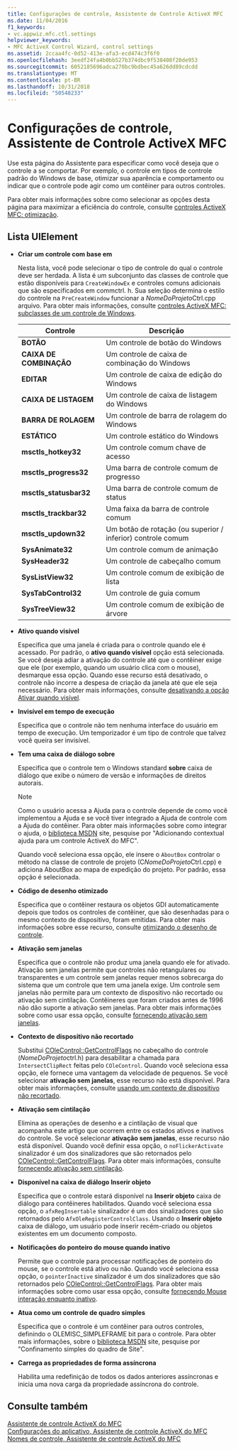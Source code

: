 ```yaml
---
title: Configurações de controle, Assistente de Controle ActiveX MFC
ms.date: 11/04/2016
f1_keywords:
- vc.appwiz.mfc.ctl.settings
helpviewer_keywords:
- MFC ActiveX Control Wizard, control settings
ms.assetid: 2ccaa4fc-0d52-413e-afa3-ecd474c3f6f0
ms.openlocfilehash: 3eedf24fa4b0bb527b374dbc9f538408f20de953
ms.sourcegitcommit: 6052185696adca270bc9bdbec45a626dd89cdcdd
ms.translationtype: MT
ms.contentlocale: pt-BR
ms.lasthandoff: 10/31/2018
ms.locfileid: "50548233"
---
```

# <a name="control-settings-mfc-activex-control-wizard"></a>Configurações de controle, Assistente de Controle ActiveX MFC

Use esta página do Assistente para especificar como você deseja que o controle a se comportar. Por exemplo, o controle em tipos de controle padrão do Windows de base, otimizar sua aparência e comportamento ou indicar que o controle pode agir como um contêiner para outros controles.

Para obter mais informações sobre como selecionar as opções desta página para maximizar a eficiência do controle, consulte [controles ActiveX MFC: otimização](../../mfc/mfc-activex-controls-optimization.md).

## <a name="uielement-list"></a>Lista UIElement

- **Criar um controle com base em**

   Nesta lista, você pode selecionar o tipo de controle do qual o controle deve ser herdada. A lista é um subconjunto das classes de controle que estão disponíveis para `CreateWindowEx` e controles comuns adicionais que são especificados em commctrl. h. Sua seleção determina o estilo do controle na `PreCreateWindow` funcionar a *NomeDoProjeto*Ctrl.cpp arquivo. Para obter mais informações, consulte [controles ActiveX MFC: subclasses de um controle de Windows](../../mfc/mfc-activex-controls-subclassing-a-windows-control.md).

   |Controle|Descrição|
   |-------------|-----------------|
   |**BOTÃO**|Um controle de botão do Windows|
   |**CAIXA DE COMBINAÇÃO**|Um controle de caixa de combinação do Windows|
   |**EDITAR**|Um controle de caixa de edição do Windows|
   |**CAIXA DE LISTAGEM**|Um controle de caixa de listagem do Windows|
   |**BARRA DE ROLAGEM**|Um controle de barra de rolagem do Windows|
   |**ESTÁTICO**|Um controle estático do Windows|
   |**msctls_hotkey32**|Um controle comum chave de acesso|
   |**msctls_progress32**|Uma barra de controle comum de progresso|
   |**msctls_statusbar32**|Uma barra de controle comum de status|
   |**msctls_trackbar32**|Uma faixa da barra de controle comum|
   |**msctls_updown32**|Um botão de rotação (ou superior / inferior) controle comum|
   |**SysAnimate32**|Um controle comum de animação|
   |**SysHeader32**|Um controle de cabeçalho comum|
   |**SysListView32**|Um controle comum de exibição de lista|
   |**SysTabControl32**|Um controle de guia comum|
   |**SysTreeView32**|Um controle comum de exibição de árvore|

- **Ativo quando visível**

   Especifica que uma janela é criada para o controle quando ele é acessado. Por padrão, o **ativo quando visível** opção está selecionada. Se você deseja adiar a ativação do controle até que o contêiner exige que ele (por exemplo, quando um usuário clica com o mouse), desmarque essa opção. Quando esse recurso está desativado, o controle não incorre a despesa de criação da janela até que ele seja necessário. Para obter mais informações, consulte [desativando a opção Ativar quando visível](../../mfc/turning-off-the-activate-when-visible-option.md).

- **Invisível em tempo de execução**

   Especifica que o controle não tem nenhuma interface do usuário em tempo de execução. Um temporizador é um tipo de controle que talvez você queira ser invisível.

- **Tem uma caixa de diálogo sobre**

   Especifica que o controle tem o Windows standard **sobre** caixa de diálogo que exibe o número de versão e informações de direitos autorais.

   > [!NOTE]
   > Como o usuário acessa a Ajuda para o controle depende de como você implementou a Ajuda e se você tiver integrado a Ajuda de controle com a Ajuda do contêiner. Para obter mais informações sobre como integrar o ajuda, o [biblioteca MSDN](http://go.microsoft.com/fwlink/p/?linkid=150542) site, pesquise por "Adicionando contextual ajuda para um controle ActiveX do MFC".

   Quando você seleciona essa opção, ele insere o `AboutBox` controlar o método na classe de controle de projeto (C*NomeDoProjeto*Ctrl.cpp) e adiciona AboutBox ao mapa de expedição do projeto. Por padrão, essa opção é selecionada.

- **Código de desenho otimizado**

   Especifica que o contêiner restaura os objetos GDI automaticamente depois que todos os controles de contêiner, que são desenhadas para o mesmo contexto de dispositivo, foram emitidas. Para obter mais informações sobre esse recurso, consulte [otimizando o desenho de controle](../../mfc/optimizing-control-drawing.md).

- **Ativação sem janelas**

   Especifica que o controle não produz uma janela quando ele for ativado. Ativação sem janelas permite que controles não retangulares ou transparentes e um controle sem janelas requer menos sobrecarga do sistema que um controle que tem uma janela exige. Um controle sem janelas não permite para um contexto de dispositivo não recortado ou ativação sem cintilação. Contêineres que foram criados antes de 1996 não dão suporte a ativação sem janelas. Para obter mais informações sobre como usar essa opção, consulte [fornecendo ativação sem janelas](../../mfc/providing-windowless-activation.md).

- **Contexto de dispositivo não recortado**

   Substitui [COleControl::GetControlFlags](../../mfc/reference/colecontrol-class.md#getcontrolflags) no cabeçalho do controle (*NomeDoProjeto*ctrl.h) para desabilitar a chamada para `IntersectClipRect` feitas pelo `COleControl`. Quando você seleciona essa opção, ele fornece uma vantagem da velocidade de pequenos. Se você selecionar **ativação sem janelas**, esse recurso não está disponível. Para obter mais informações, consulte [usando um contexto de dispositivo não recortado](../../mfc/using-an-unclipped-device-context.md).

- **Ativação sem cintilação**

   Elimina as operações de desenho e a cintilação de visual que acompanha este artigo que ocorrem entre os estados ativos e inativos do controle. Se você selecionar **ativação sem janelas**, esse recurso não está disponível. Quando você definir essa opção, o `noFlickerActivate` sinalizador é um dos sinalizadores que são retornados pelo [COleControl::GetControlFlags](../../mfc/reference/colecontrol-class.md#getcontrolflags). Para obter mais informações, consulte [fornecendo ativação sem cintilação](../../mfc/providing-flicker-free-activation.md).

- **Disponível na caixa de diálogo Inserir objeto**

   Especifica que o controle estará disponível na **Inserir objeto** caixa de diálogo para contêineres habilitados. Quando você seleciona essa opção, o `afxRegInsertable` sinalizador é um dos sinalizadores que são retornados pelo `AfxOleRegisterControlClass`. Usando o **Inserir objeto** caixa de diálogo, um usuário pode inserir recém-criado ou objetos existentes em um documento composto.

- **Notificações do ponteiro do mouse quando inativo**

   Permite que o controle para processar notificações de ponteiro do mouse, se o controle está ativo ou não. Quando você seleciona essa opção, o `pointerInactive` sinalizador é um dos sinalizadores que são retornados pelo [COleControl::GetControlFlags](../../mfc/reference/colecontrol-class.md#getcontrolflags). Para obter mais informações sobre como usar essa opção, consulte [fornecendo Mouse interação enquanto inativo](../../mfc/providing-mouse-interaction-while-inactive.md).

- **Atua como um controle de quadro simples**

   Especifica que o controle é um contêiner para outros controles, definindo o OLEMISC_SIMPLEFRAME bit para o controle. Para obter mais informações, sobre o [biblioteca MSDN](http://go.microsoft.com/fwlink/p/?linkid=150542) site, pesquise por "Confinamento simples do quadro de Site".

- **Carrega as propriedades de forma assíncrona**

   Habilita uma redefinição de todos os dados anteriores assíncronas e inicia uma nova carga da propriedade assíncrona do controle.

## <a name="see-also"></a>Consulte também

[Assistente de controle ActiveX do MFC](../../mfc/reference/mfc-activex-control-wizard.md)<br/>
[Configurações do aplicativo, Assistente de controle ActiveX do MFC](../../mfc/reference/application-settings-mfc-activex-control-wizard.md)<br/>
[Nomes de controle, Assistente de controle ActiveX do MFC](../../mfc/reference/control-names-mfc-activex-control-wizard.md)

